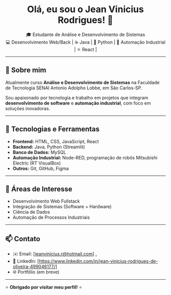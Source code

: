 <h1 align="center">Olá, eu sou o Jean Vinicius Rodrigues! 👋</h1>

<p align="center">
  🎓 Estudante de Análise e Desenvolvimento de Sistemas<br>
  💻 Desenvolvimento Web/Back | ☕ Java | 🐍 Python | 🤖 Automação Industrial | ⚛️ React | 
</p>

---

## 🧩 Sobre mim

Atualmente curso **Análise e Desenvolvimento de Sistemas** na Faculdade de Tecnologia SENAI Antonio Adolpho Lobbe, em São Carlos-SP.

Sou apaixonado por tecnologia e trabalho em projetos que integram **desenvolvimento de software** e **automação industrial**, com foco em soluções inovadoras.

---

## 🚀 Tecnologias e Ferramentas

- **Frontend:** HTML, CSS, JavaScript, React
- **Backend:** Java, Python (Streamlit)
- **Banco de Dados:** MySQL
- **Automação Industrial:** Node-RED, programação de robôs Mitsubishi Electric (RT VisualBox)
- **Outros:** Git, GitHub, Figma

---

## 📌 Áreas de Interesse

- Desenvolvimento Web Fullstack
- Integração de Sistemas (Software + Hardware)
- Ciência de Dados
- Automação de Processos Industriais

---

## 📫 Contato

- ✉️ Email: [jeanvinicius.r@hotmail.com] [.](jeanvini.r@gmail.com)
- 💼 LinkedIn: [https://www.linkedin.com/in/jean-vinicius-rodrigues-de-oliveira-499046177/]
- 🌐 Portfólio (em breve)

---

⭐ **Obrigado por visitar meu perfil!** ⭐

